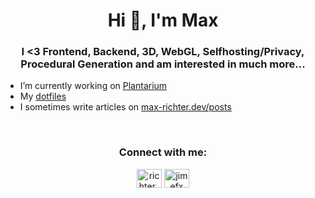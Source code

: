 <h1 align="center">Hi 👋, I'm Max</h1>
<h3 align="center">I <3 Frontend, Backend, 3D, WebGL, Selfhosting/Privacy, Procedural Generation and am interested in much more...</h3>

 - I’m currently working on [Plantarium](https://github.com/jim-fx/plantarium)
 - My [dotfiles](https://github.com/jim-fx/.dotfiles)
 - I sometimes write articles on [max-richter.dev/posts](https://max-richter.dev/posts)

<br>

<h3 align="center">Connect with me:</h3>
<p align="center">
<a href="https://twitter.com/richter_jim" target="blank"><img align="center" src="https://raw.githubusercontent.com/rahuldkjain/github-profile-readme-generator/master/src/images/icons/Social/twitter.svg" alt="richter_jim" height="30" width="40" /></a>
<a href="https://instagram.com/jimefx" target="blank"><img align="center" src="https://raw.githubusercontent.com/rahuldkjain/github-profile-readme-generator/master/src/images/icons/Social/instagram.svg" alt="jimefx" height="30" width="40" /></a>
</p>
